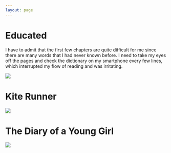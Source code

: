 ```yaml
---
layout: page
---
```


# Educated

I have to admit that the first few chapters are quite difficult for me since there are many words that I had never known before. I need to take my eyes off the pages and check the dictionary on my smartphone every few lines, which interrupted my flow of reading and was irritating. 

![](https://images-na.ssl-images-amazon.com/images/S/compressed.photo.goodreads.com/books/1506026635i/35133922.jpg)

# Kite Runner
![](https://m.media-amazon.com/images/I/81IzbD2IiIL.jpg)

# The Diary of a Young Girl

![](https://m.media-amazon.com/images/I/81xPFVVGesL.jpg)
